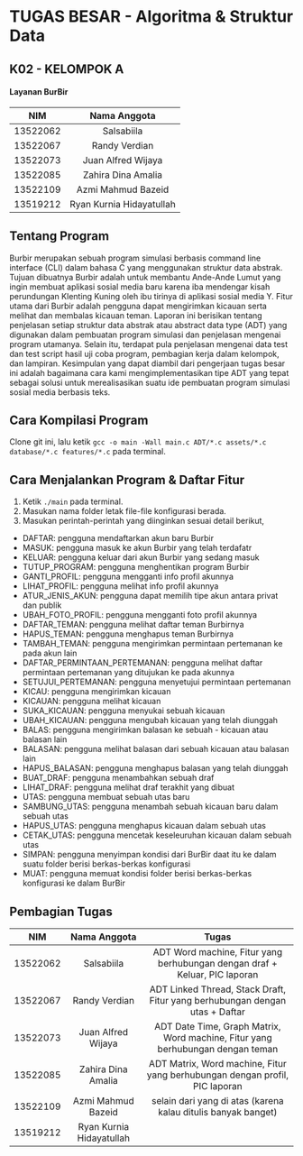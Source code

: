 # TUGAS BESAR - Algoritma & Struktur Data
## K02 - KELOMPOK A
#### Layanan BurBir

| **NIM** | **Nama Anggota** |
|:---:|:---:|
| 13522062 | Salsabiila |
| 13522067 | Randy Verdian |
| 13522073 | Juan Alfred Wijaya |
| 13522085 | Zahira Dina Amalia |
| 13522109 | Azmi Mahmud Bazeid |
| 13519212 | Ryan Kurnia Hidayatullah |

## Tentang Program
Burbir merupakan sebuah program simulasi berbasis command line interface (CLI) dalam bahasa C yang menggunakan struktur data abstrak. Tujuan dibuatnya Burbir adalah untuk membantu Ande-Ande Lumut yang ingin membuat aplikasi sosial media baru karena iba mendengar kisah perundungan Klenting Kuning oleh ibu tirinya di aplikasi sosial media Y. Fitur utama dari Burbir adalah pengguna dapat mengirimkan kicauan serta melihat dan membalas kicauan teman.
Laporan ini berisikan tentang penjelasan setiap struktur data abstrak atau abstract data type (ADT) yang digunakan dalam pembuatan program simulasi dan penjelasan mengenai program utamanya. Selain itu, terdapat pula penjelasan mengenai data test dan test script hasil uji coba program, pembagian kerja dalam kelompok, dan lampiran.
Kesimpulan yang dapat diambil dari pengerjaan tugas besar ini adalah bagaimana cara kami mengimplementasikan tipe ADT yang tepat sebagai solusi untuk merealisasikan suatu ide pembuatan program simulasi sosial media berbasis teks.

## Cara Kompilasi Program
Clone git ini, lalu ketik `gcc -o main -Wall main.c ADT/*.c assets/*.c database/*.c features/*.c` pada terminal.

## Cara Menjalankan Program & Daftar Fitur
1. Ketik `./main` pada terminal.
2. Masukan nama folder letak file-file konfigurasi berada.
3. Masukan perintah-perintah yang diinginkan sesuai detail berikut,
- DAFTAR: pengguna mendaftarkan akun baru Burbir
- MASUK: pengguna masuk ke akun Burbir yang telah terdafatr
- KELUAR: pengguna keluar dari akun Burbir yang sedang masuk
- TUTUP_PROGRAM: pengguna menghentikan program Burbir
- GANTI_PROFIL: pengguna mengganti info profil akunnya
- LIHAT_PROFIL: pengguna melihat info profil akunnya
- ATUR_JENIS_AKUN: pengguna dapat memilih tipe akun antara privat dan publik
- UBAH_FOTO_PROFIL: pengguna mengganti foto profil akunnya
- DAFTAR_TEMAN: pengguna melihat daftar teman Burbirnya
- HAPUS_TEMAN: pengguna menghapus teman Burbirnya
- TAMBAH_TEMAN: pengguna mengirimkan permintaan pertemanan ke pada akun lain
- DAFTAR_PERMINTAAN_PERTEMANAN: pengguna melihat daftar permintaan pertemanan yang ditujukan ke pada akunnya
- SETUJUI_PERTEMANAN: pengguna menyetujui permintaan pertemanan
- KICAU: pengguna mengirimkan kicauan
- KICAUAN: pengguna melihat kicauan
- SUKA_KICAUAN: pengguna menyukai sebuah kicauan
- UBAH_KICAUAN: pengguna mengubah kicauan yang telah diunggah
- BALAS: pengguna mengirimkan balasan ke sebuah - kicauan atau balasan lain
- BALASAN: pengguna melihat balasan dari sebuah kicauan atau balasan lain
- HAPUS_BALASAN: pengguna menghapus balasan yang telah diunggah
- BUAT_DRAF: pengguna menambahkan sebuah draf
- LIHAT_DRAF: pengguna melihat draf terakhit yang dibuat
- UTAS: pengguna membuat sebuah utas baru
- SAMBUNG_UTAS: pengguna menambah sebuah kicauan baru dalam sebuah utas
- HAPUS_UTAS: pengguna menghapus kicauan dalam sebuah utas
- CETAK_UTAS: pengguna mencetak keseleuruhan kicauan dalam sebuah utas
- SIMPAN: pengguna menyimpan kondisi dari BurBir daat itu ke dalam suatu folder berisi berkas-berkas konfigurasi
- MUAT: pengguna memuat kondisi folder berisi berkas-berkas konfigurasi ke dalam BurBir


## Pembagian Tugas
| **NIM** | **Nama Anggota** | **Tugas**|
|:---:|:---:|:---:|
| 13522062 | Salsabiila | ADT Word machine, Fitur yang berhubungan dengan draf + Keluar, PIC laporan |
| 13522067 | Randy Verdian | ADT Linked Thread, Stack Draft, Fitur yang berhubungan dengan utas + Daftar |
| 13522073 | Juan Alfred Wijaya | ADT Date Time, Graph Matrix, Word machine, Fitur yang berhubungan dengan teman |
| 13522085 | Zahira Dina Amalia | ADT Matrix, Word machine, Fitur yang berhubungan dengan profil, PIC laporan |
| 13522109 | Azmi Mahmud Bazeid | selain dari yang di atas (karena kalau ditulis banyak banget) |
| 13519212 | Ryan Kurnia Hidayatullah |  |

